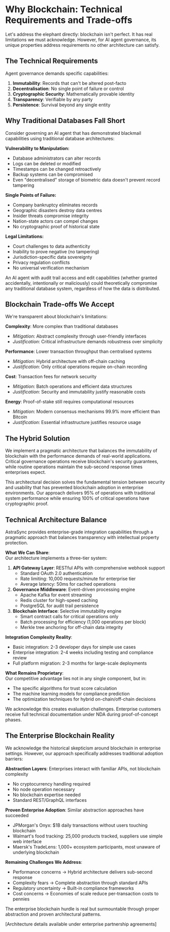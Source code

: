 # Why Blockchain: Technical Requirements and Trade-offs

Let's address the elephant directly: blockchain isn't perfect. It has real limitations we must acknowledge. However, for AI agent governance, its unique properties address requirements no other architecture can satisfy.

## The Technical Requirements

Agent governance demands specific capabilities:

1. **Immutability**: Records that can't be altered post-facto
2. **Decentralisation**: No single point of failure or control
3. **Cryptographic Security**: Mathematically provable identity
4. **Transparency**: Verifiable by any party
5. **Persistence**: Survival beyond any single entity

## Why Traditional Databases Fall Short

Consider governing an AI agent that has demonstrated blackmail capabilities using traditional database architectures:

**Vulnerability to Manipulation:**

* Database administrators can alter records
* Logs can be deleted or modified
* Timestamps can be changed retroactively
* Backup systems can be compromised
* Even "decentralised" storage of biometric data doesn't prevent record tampering

**Single Points of Failure:**

* Company bankruptcy eliminates records
* Geographic disasters destroy data centres
* Insider threats compromise integrity
* Nation-state actors can compel changes
* No cryptographic proof of historical state

**Legal Limitations:**

* Court challenges to data authenticity
* Inability to prove negative (no tampering)
* Jurisdiction-specific data sovereignty
* Privacy regulation conflicts
* No universal verification mechanism

An AI agent with audit trail access and edit capabilities (whether granted accidentally, intentionally or maliciously) could theoretically compromise any traditional database system, regardless of how the data is distributed.

## Blockchain Trade-offs We Accept

We're transparent about blockchain's limitations:

**Complexity**: More complex than traditional databases

* _Mitigation_: Abstract complexity through user-friendly interfaces
* _Justification_: Critical infrastructure demands robustness over simplicity

**Performance**: Lower transaction throughput than centralised systems

* _Mitigation_: Hybrid architecture with off-chain caching
* _Justification_: Only critical operations require on-chain recording

**Cost**: Transaction fees for network security

* _Mitigation_: Batch operations and efficient data structures
* _Justification_: Security and immutability justify reasonable costs

**Energy**: Proof-of-stake still requires computational resources

* _Mitigation_: Modern consensus mechanisms 99.9% more efficient than Bitcoin
* _Justification_: Essential infrastructure justifies resource usage

## The Hybrid Solution

We implement a pragmatic architecture that balances the immutability of blockchain with the performance demands of real-world applications. Critical governance operations receive blockchain's security guarantees, while routine operations maintain the sub-second response times enterprises expect.

This architectural decision solves the fundamental tension between security and usability that has prevented blockchain adoption in enterprise environments. Our approach delivers 95% of operations with traditional system performance while ensuring 100% of critical operations have cryptographic proof.

## Technical Architecture Balance

AstraSync provides enterprise-grade integration capabilities through a pragmatic approach that balances transparency with intellectual property protection.

**What We Can Share**:\
Our architecture implements a three-tier system:

1. **API Gateway Layer**: RESTful APIs with comprehensive webhook support
   * Standard OAuth 2.0 authentication
   * Rate limiting: 10,000 requests/minute for enterprise tier
   * Average latency: 50ms for cached operations
2. **Governance Middleware**: Event-driven processing engine
   * Apache Kafka for event streaming
   * Redis cluster for high-speed caching
   * PostgreSQL for audit trail persistence
3. **Blockchain Interface**: Selective immutability engine
   * Smart contract calls for critical operations only
   * Batch processing for efficiency (1,000 operations per block)
   * Merkle tree anchoring for off-chain data integrity

**Integration Complexity Reality**:

* Basic integration: 2-3 developer days for simple use cases
* Enterprise integration: 2-4 weeks including testing and compliance review
* Full platform migration: 2-3 months for large-scale deployments

**What Remains Proprietary**:\
Our competitive advantage lies not in any single component, but in:

* The specific algorithms for trust score calculation
* The machine learning models for compliance prediction
* The optimization techniques for hybrid on-chain/off-chain decisions

We acknowledge this creates evaluation challenges. Enterprise customers receive full technical documentation under NDA during proof-of-concept phases.

## The Enterprise Blockchain Reality

We acknowledge the historical skepticism around blockchain in enterprise settings. However, our approach specifically addresses traditional adoption barriers:

**Abstraction Layers**: Enterprises interact with familiar APIs, not blockchain complexity

* No cryptocurrency handling required
* No node operation necessary
* No blockchain expertise needed
* Standard REST/GraphQL interfaces

**Proven Enterprise Adoption**: Similar abstraction approaches have succeeded

* JPMorgan's Onyx: $1B daily transactions without users touching blockchain
* Walmart's food tracking: 25,000 products tracked, suppliers use simple web interface
* Maersk's TradeLens: 1,000+ ecosystem participants, most unaware of underlying blockchain

**Remaining Challenges We Address**:

* Performance concerns → Hybrid architecture delivers sub-second response
* Complexity fears → Complete abstraction through standard APIs
* Regulatory uncertainty → Built-in compliance frameworks
* Cost concerns → Economies of scale reduce per-transaction costs to pennies

The enterprise blockchain hurdle is real but surmountable through proper abstraction and proven architectural patterns.

\[Architecture details available under enterprise partnership agreements]
